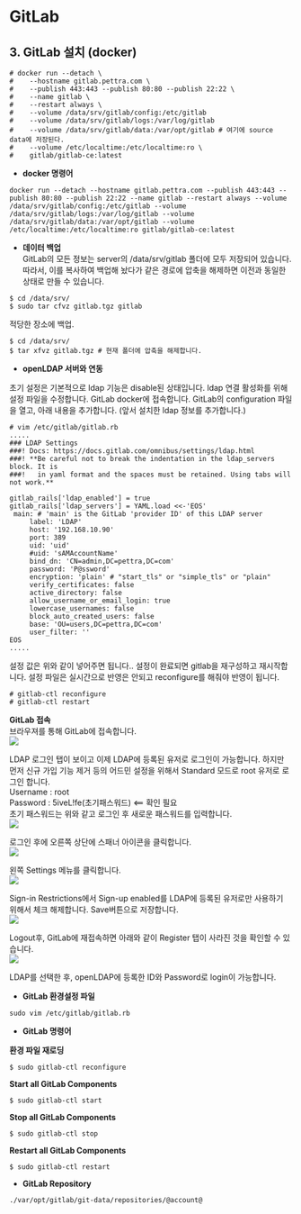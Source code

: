 # GitLab

## 3. GitLab 설치 (docker)
```
# docker run --detach \
#    --hostname gitlab.pettra.com \
#    --publish 443:443 --publish 80:80 --publish 22:22 \
#    --name gitlab \
#    --restart always \
#    --volume /data/srv/gitlab/config:/etc/gitlab
#    --volume /data/srv/gitlab/logs:/var/log/gitlab
#    --volume /data/srv/gitlab/data:/var/opt/gitlab # 여기에 source data에 저장된다.
#    --volume /etc/localtime:/etc/localtime:ro \
#    gitlab/gitlab-ce:latest
```

* **docker 명령어**
```
docker run --detach --hostname gitlab.pettra.com --publish 443:443 --publish 80:80 --publish 22:22 --name gitlab --restart always --volume /data/srv/gitlab/config:/etc/gitlab --volume /data/srv/gitlab/logs:/var/log/gitlab --volume /data/srv/gitlab/data:/var/opt/gitlab --volume /etc/localtime:/etc/localtime:ro gitlab/gitlab-ce:latest
```

* **데이터 백업**  
GitLab의 모든 정보는 server의 /data/srv/gitlab 폴더에 모두 저장되어 있습니다.
따라서, 이를 복사하여 백업해 놨다가 같은 경로에 압축을 해제하면 이전과 동일한 상태로 만들 수 있습니다.
```
$ cd /data/srv/
$ sudo tar cfvz gitlab.tgz gitlab
```
적당한 장소에 백업.
```
$ cd /data/srv/
$ tar xfvz gitlab.tgz # 현재 폴더에 압축을 해제합니다.  
```

* **openLDAP 서버와 연동**  

초기 설정은 기본적으로 ldap 기능은 disable된 상태입니다. ldap 연결 활성화를 위해 설정 파일을 수정합니다. GitLab docker에 접속합니다. GitLab의 configuration 파일을 열고, 아래 내용을 추가합니다.  (앞서 설치한 ldap 정보를 추가합니다.)

```
# vim /etc/gitlab/gitlab.rb
.....
### LDAP Settings
###! Docs: https://docs.gitlab.com/omnibus/settings/ldap.html
###! **Be careful not to break the indentation in the ldap_servers block. It is
###!   in yaml format and the spaces must be retained. Using tabs will not work.**

gitlab_rails['ldap_enabled'] = true
gitlab_rails['ldap_servers'] = YAML.load <<-'EOS'
 main: # 'main' is the GitLab 'provider ID' of this LDAP server
     label: 'LDAP'
     host: '192.168.10.90'
     port: 389
     uid: 'uid'
     #uid: 'sAMAccountName'
     bind_dn: 'CN=admin,DC=pettra,DC=com'
     password: 'P@ssword'
     encryption: 'plain' # "start_tls" or "simple_tls" or "plain"
     verify_certificates: false
     active_directory: false
     allow_username_or_email_login: true
     lowercase_usernames: false
     block_auto_created_users: false
     base: 'OU=users,DC=pettra,DC=com'
     user_filter: ''
EOS
.....
```
설정 값은 위와 같이 넣어주면 됩니다.. 설정이 완료되면 gitlab을 재구성하고 재시작합니다. 설정 파일은 실시간으로 반영은 안되고 reconfigure를 해줘야 반영이 됩니다.
```
# gitlab-ctl reconfigure  
# gitlab-ctl restart  
```

**GitLab 접속**  
브라우져를 통해 GitLab에 접속합니다.  
![](/assets/gitlab_openLDAP_1.png)  

LDAP 로그인 탭이 보이고 이제 LDAP에 등록된 유저로 로그인이 가능합니다. 하지만 먼저 신규 가입 기능 제거 등의 어드민 설정을 위해서 Standard 모드로 root 유저로 로그인 합니다.  
Username : root  
Password : 5iveL!fe(초기패스워드)  <== 확인 필요  
초기 패스워드는 위와 같고 로그인 후 새로운 패스워드를 입력합니다.  
![](/assets/gitlab_openLDAP_2.png)  

로그인 후에 오른쪽 상단에 스패너 아이콘을 클릭합니다.  
![](/assets/gitlab_openLDAP_3.png)  

왼쪽 Settings 메뉴를 클릭합니다.  
![](/assets/gitlab_openLDAP_4.png)  

Sign-in Restrictions에서 Sign-up enabled를 LDAP에 등록된 유저로만 사용하기 위해서 체크 해제합니다. Save버튼으로 저장합니다.  
![](/assets/gitlab_openLDAP_5.png)  

Logout후, GitLab에 재접속하면 아래와 같이 Register 탭이 사라진 것을 확인할 수 있습니다.  
![](/assets/gitlab_openLDAP_6.png)  

LDAP를 선택한 후, openLDAP에 등록한 ID와 Password로 login이 가능합니다.  

* **GitLab 환경설정 파일**
```
sudo vim /etc/gitlab/gitlab.rb
```

* **GitLab 명령어**  

**환경 파일 재로딩**  
```
$ sudo gitlab-ctl reconfigure  
```
**Start all GitLab Components**  
```
$ sudo gitlab-ctl start  
```
**Stop all GitLab Components**  
```
$ sudo gitlab-ctl stop  
```
**Restart all GitLab Components**  
```
$ sudo gitlab-ctl restart  
```

* **GitLab Repository**  
```
./var/opt/gitlab/git-data/repositories/@account@
```
